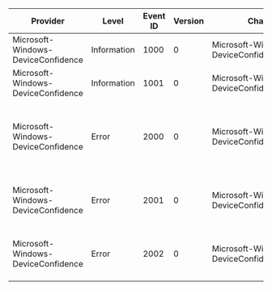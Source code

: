 Provider                            |  Level        |  Event ID  |  Version  |  Channel                                      |  Task                  |  Opcode  |  Keyword  |  Message
------------------------------------|---------------|------------|-----------|-----------------------------------------------|------------------------|----------|-----------|------------------------------------------------------------------------------------------------
Microsoft-Windows-DeviceConfidence  |  Information  |  1000      |  0        |  Microsoft-Windows-DeviceConfidence/Analytic  |  DisplayConsentPrompt  |  Start   |           |
Microsoft-Windows-DeviceConfidence  |  Information  |  1001      |  0        |  Microsoft-Windows-DeviceConfidence/Analytic  |  DisplayConsentPrompt  |  Stop    |           |
Microsoft-Windows-DeviceConfidence  |  Error        |  2000      |  0        |  Microsoft-Windows-DeviceConfidence/Analytic  |                        |          |           |  Failed getting active window for app package {packageSid} and capability name {capabilityName}
Microsoft-Windows-DeviceConfidence  |  Error        |  2001      |  0        |  Microsoft-Windows-DeviceConfidence/Analytic  |                        |          |           |  Failed to show consent prompt for app package {packageSid} with error {error}
Microsoft-Windows-DeviceConfidence  |  Error        |  2002      |  0        |  Microsoft-Windows-DeviceConfidence/Analytic  |                        |          |           |  Failed to create consent window for app package {packageSid} with error {error}